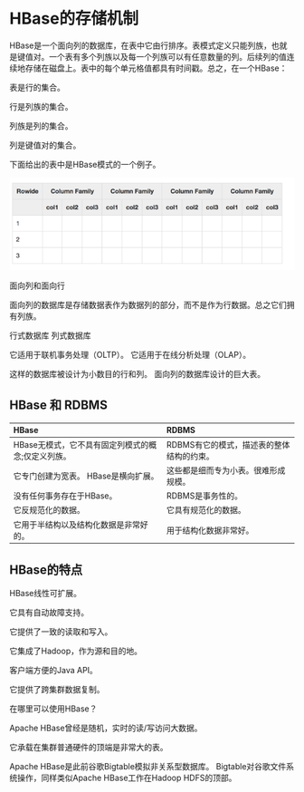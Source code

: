# HBase的存储机制

HBase是一个面向列的数据库，在表中它由行排序。表模式定义只能列族，也就是键值对。一个表有多个列族以及每一个列族可以有任意数量的列。后续列的值连续地存储在磁盘上。表中的每个单元格值都具有时间戳。总之，在一个HBase：

表是行的集合。

行是列族的集合。

列族是列的集合。

列是键值对的集合。

下面给出的表中是HBase模式的一个例子。

![](/assets/importhhhh.png)

面向列和面向行

面向列的数据库是存储数据表作为数据列的部分，而不是作为行数据。总之它们拥有列族。

行式数据库                                                          列式数据库

它适用于联机事务处理（OLTP）。               它适用于在线分析处理（OLAP）。

这样的数据库被设计为小数目的行和列。    面向列的数据库设计的巨大表。

## HBase 和 RDBMS

| HBase | RDBMS |
| :--- | :--- |
| HBase无模式，它不具有固定列模式的概念;仅定义列族。 | RDBMS有它的模式，描述表的整体结构的约束。 |
| 它专门创建为宽表。 HBase是横向扩展。 | 这些都是细而专为小表。很难形成规模。 |
| 没有任何事务存在于HBase。 | RDBMS是事务性的。 |
| 它反规范化的数据。 | 它具有规范化的数据。 |
| 它用于半结构以及结构化数据是非常好的。 | 用于结构化数据非常好。 |

## HBase的特点



HBase线性可扩展。

它具有自动故障支持。

它提供了一致的读取和写入。

它集成了Hadoop，作为源和目的地。

客户端方便的Java API。

它提供了跨集群数据复制。

在哪里可以使用HBase？



Apache HBase曾经是随机，实时的读/写访问大数据。

它承载在集群普通硬件的顶端是非常大的表。

Apache HBase是此前谷歌Bigtable模拟非关系型数据库。 Bigtable对谷歌文件系统操作，同样类似Apache HBase工作在Hadoop HDFS的顶部。






